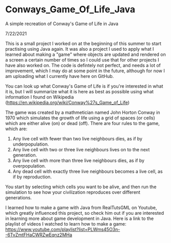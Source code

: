 # Conways_Game_Of_Life_Java
A simple recreation of Conway's Game of Life in Java

7/22/2021

This is a small project I worked on at the beginning of this summer to start practising using Java again. It was also a project I used to apply what I learned about making a "game" where objects are updated and rendered on a screen a certain number of times so I could use that for other projects I have also worked on. The code is defintely not perfect, and needs a lot of improvement, which I may do at some point in the future, although for now I am uploading what I currently have here on GitHub.

You can look up what Conway's Game of Life is if you're interested in what it is, but I will summarize what it is here as best as possible using what information I found on Wikipedia (https://en.wikipedia.org/wiki/Conway%27s_Game_of_Life)

The game was created by a mathmetician named John Horton Conway in 1970 which simulates the growth of life using a grid of spaces (or cells) which are either alive (on) or dead (off). There are four rules to the game, which are:

1. Any live cell with fewer than two live neighbours dies, as if by underpopulation.
2. Any live cell with two or three live neighbours lives on to the next generation.
3. Any live cell with more than three live neighbours dies, as if by overpopulation.
4. Any dead cell with exactly three live neighbours becomes a live cell, as if by reproduction.

You start by selecting which cells you want to be alive, and then run the simulation to see how your civilization reproduces over different generations.

I learned how to make a game with Java from RealTutsGML on Youtube, which greatly influenced this project, so check him out if you are interested in learning more about game development in Java.
Here is a link to the playlist of videos I watched to learn how to make a game: https://www.youtube.com/playlist?list=PLWms45O3n--6TvZmtFHaCWRZwEqnz2MHa
